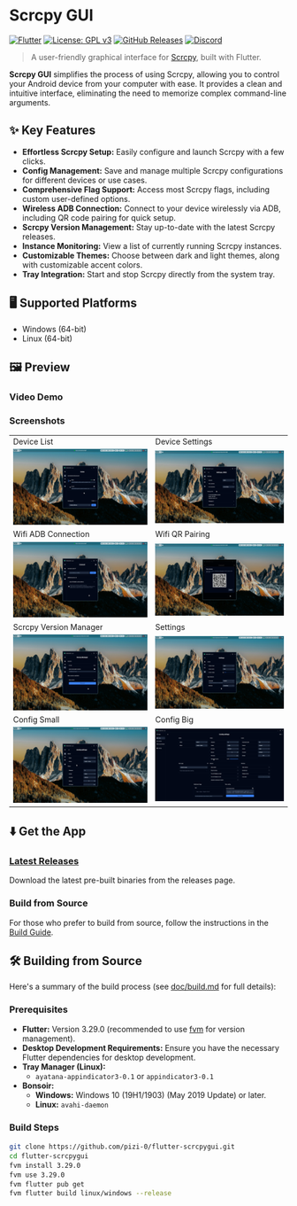 # Scrcpy GUI

[![Flutter](https://img.shields.io/badge/Flutter-02569B?logo=flutter&logoColor=white)](https://flutter.dev/)
[![License: GPL v3](https://img.shields.io/badge/License-GPLv3-blue.svg)](https://www.gnu.org/licenses/gpl-3.0)
[![GitHub Releases](https://img.shields.io/github/v/release/pizi-0/flutter-scrcpygui?include_prereleases&style=flat)](https://github.com/pizi-0/flutter-scrcpygui/releases)
[![Discord](https://img.shields.io/badge/scrcpygui-white?logo=discord&style=flat)](https://discord.gg/ZdV5DAxd8Y)


> A user-friendly graphical interface for [Scrcpy](https://github.com/Genymobile/scrcpy), built with Flutter.

**Scrcpy GUI** simplifies the process of using Scrcpy, allowing you to control your Android device from your computer with ease. It provides a clean and intuitive interface, eliminating the need to memorize complex command-line arguments.

## ✨ Key Features

*   **Effortless Scrcpy Setup:** Easily configure and launch Scrcpy with a few clicks.
*   **Config Management:** Save and manage multiple Scrcpy configurations for different devices or use cases.
*   **Comprehensive Flag Support:** Access most Scrcpy flags, including custom user-defined options.
*   **Wireless ADB Connection:** Connect to your device wirelessly via ADB, including QR code pairing for quick setup.
*   **Scrcpy Version Management:** Stay up-to-date with the latest Scrcpy releases.
*   **Instance Monitoring:** View a list of currently running Scrcpy instances.
*   **Customizable Themes:** Choose between dark and light themes, along with customizable accent colors.
*   **Tray Integration:** Start and stop Scrcpy directly from the system tray.

## 🖥️ Supported Platforms

*   Windows (64-bit)
*   Linux (64-bit)

## 🖼️ Preview

### Video Demo

<!-- Add a link to your video demo here if you have one -->
<!-- [Watch the Video Demo](link-to-your-video) -->

### Screenshots

|                                    |                                   |
| :--------------------------------- | :-------------------------------- |
| Device List                        | Device Settings                   |
| <img src="https://github.com/pizi-0/img-collection/blob/main/flutter-scrcpygui/1.dev-list.jpg?raw=true" alt="Device List" width="400"/> | <img src="https://github.com/pizi-0/img-collection/blob/main/flutter-scrcpygui/2.dev-settings.jpg?raw=true" alt="Device Settings" width="400"/> |
| Wifi ADB Connection                | Wifi QR Pairing                   |
| <img src="https://github.com/pizi-0/img-collection/blob/main/flutter-scrcpygui/3.connect.jpg?raw=true" alt="Wifi ADB Connection" width="400"/> | <img src="https://github.com/pizi-0/img-collection/blob/main/flutter-scrcpygui/5.pair.jpg?raw=true" alt="Wifi QR Pairing" width="400"/> |
| Scrcpy Version Manager             | Settings                          |
| <img src="https://github.com/pizi-0/img-collection/blob/main/flutter-scrcpygui/4.manager.jpg?raw=true" alt="Scrcpy Version Manager" width="400"/> | <img src="https://github.com/pizi-0/img-collection/blob/main/flutter-scrcpygui/6.settings.jpg?raw=true" alt="Settings" width="400"/> |
| Config Small                       | Config Big                        |
| <img src="https://github.com/pizi-0/img-collection/blob/main/flutter-scrcpygui/7.config-small.jpg?raw=true" alt="Config Small" width="400"/> | <img src="https://github.com/pizi-0/img-collection/blob/main/flutter-scrcpygui/8.config-big.jpg?raw=true" alt="Config Big" width="400"/> |

## ⬇️ Get the App

### [Latest Releases](https://github.com/pizi-0/flutter-scrcpygui/releases)

Download the latest pre-built binaries from the releases page.

### Build from Source

For those who prefer to build from source, follow the instructions in the [Build Guide](doc/build.md).

## 🛠️ Building from Source

Here's a summary of the build process (see [doc/build.md](doc/build.md) for full details):

### Prerequisites

*   **Flutter:** Version 3.29.0 (recommended to use [fvm](https://fvm.app/documentation/getting-started/installation) for version management).
*   **Desktop Development Requirements:** Ensure you have the necessary Flutter dependencies for desktop development.
*   **Tray Manager (Linux):**
    *   `ayatana-appindicator3-0.1` or `appindicator3-0.1`
*   **Bonsoir:**
    *   **Windows:** Windows 10 (19H1/1903) (May 2019 Update) or later.
    *   **Linux:** `avahi-daemon`

### Build Steps

```bash
git clone https://github.com/pizi-0/flutter-scrcpygui.git
cd flutter-scrcpygui
fvm install 3.29.0
fvm use 3.29.0
fvm flutter pub get
fvm flutter build linux/windows --release

